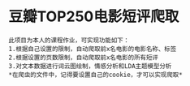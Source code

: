 # 豆瓣TOP250电影短评爬取
    此项目为本人的课程作业，可实现功能如下：
    1.根据自己设置的限制，自动爬取前x名电影的电影名称、标签
    2.根据设置的页数限制，自动爬取前x名电影的所有短评
    3.对文本数据进行词云图绘制，情感分析和LDA主题模型分析
    *在爬虫的文件中，记得要设置自己的cookie，才可以实现爬取*

